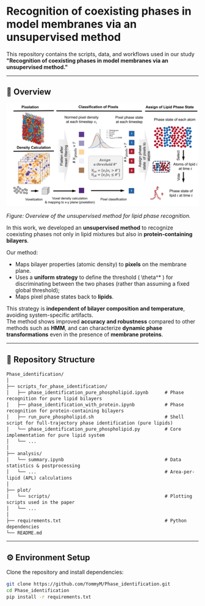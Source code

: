 # Recognition of coexisting phases in model membranes via an unsupervised method

This repository contains the scripts, data, and workflows used in our study  
**"Recognition of coexisting phases in model membranes via an unsupervised method."**

---

## 🧠 Overview

<p align="center">
  <img src="./plot/method.png" alt="Method Overview" width="600">
</p>

*Figure: Overview of the unsupervised method for lipid phase recognition.*

In this work, we developed an **unsupervised method** to recognize coexisting phases not only in lipid mixtures but also in **protein-containing bilayers**.  

Our method:
- Maps bilayer properties (atomic density) to **pixels** on the membrane plane.  
- Uses a **uniform strategy** to define the threshold \( \theta^\* \) for discriminating between the two phases (rather than assuming a fixed global threshold); 
- Maps pixel phase states back to **lipids**.  

This strategy is **independent of bilayer composition and temperature**, avoiding system-specific artifacts.  
The method shows improved **accuracy and robustness** compared to other methods such as **HMM**, and can characterize **dynamic phase transformations** even in the presence of **membrane proteins**.

---

## 📁 Repository Structure

```text
Phase_identification/
│
├── scripts_for_phase_identification/
│   ├── phase_identification_pure_phospholipid.ipynb      # Phase recognition for pure lipid bilayers
│   ├── phase_identification_with_protein.ipynb           # Phase recognition for protein-containing bilayers
│   ├── run_pure_phospholipid.sh                          # Shell script for full-trajectory phase identification (pure lipids)
│   └── phase_identification_pure_phospholipid.py         # Core implementation for pure lipid system
│   └── ...
│
├── analysis/
│   └── summary.ipynb                                     # Data statistics & postprocessing
│   └── ...                                               # Area-per-lipid (APL) calculations
│
├── plot/
│   └── scripts/                                          # Plotting scripts used in the paper
│   └── ...
│
├── requirements.txt                                      # Python dependencies
└── README.md
```

---

## ⚙️ Environment Setup

Clone the repository and install dependencies:

```bash
git clone https://github.com/YommyM/Phase_identification.git
cd Phase_identification
pip install -r requirements.txt
